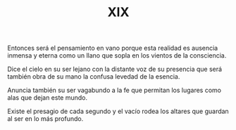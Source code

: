 ﻿---
title: XIX
categories:
- 111 sonetos
---

Entonces será el pensamiento en vano
porque esta realidad es ausencia
inmensa y eterna como un llano
que sopla en los vientos de la consciencia.

Dice el cielo en su ser lejano
con la distante voz de su presencia
que será también obra de su mano
la confusa levedad de la esencia.

Anuncia también su ser vagabundo
a la fe que permitan los lugares
como alas que dejan este mundo.

Existe el presagio de cada segundo
y el vacío rodea los altares
que guardan al ser en lo más profundo.

